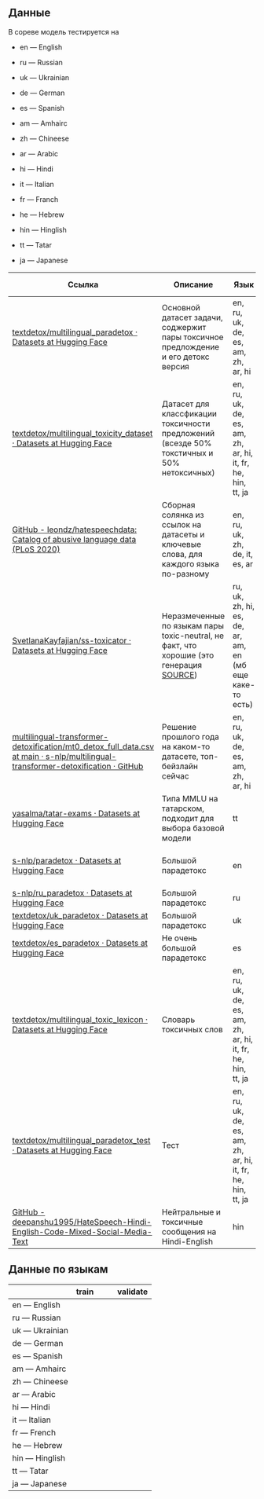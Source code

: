 ## Данные

В сореве модель тестируется на

- en — English

- ru — Russian

- uk — Ukrainian

- de — German

- es — Spanish

- am — Amhairc

- zh — Chineese

- ar — Arabic

- hi — Hindi

- it — Italian

- fr — Franch

- he — Hebrew

- hin — Hinglish

- tt — Tatar

- ja — Japanese

| Ссылка                                                                                                                                                                                                                                 | Описание                                                                                                                                                                  | Язык                                                        | Количество примеров                                                    | Как можем использовать                                                                                                                              |
| -------------------------------------------------------------------------------------------------------------------------------------------------------------------------------------------------------------------------------------- | ------------------------------------------------------------------------------------------------------------------------------------------------------------------------- | ----------------------------------------------------------- | ---------------------------------------------------------------------- | --------------------------------------------------------------------------------------------------------------------------------------------------- |
| [textdetox/multilingual_paradetox · Datasets at Hugging Face](https://huggingface.co/datasets/textdetox/multilingual_paradetox)                                                                                                        | Основной датасет задачи, соджержит пары токсичное предлождение и его детокс версия                                                                                        | en, ru, uk, de, es, am, zh, ar, hi                          | По 400 на каждый язык                                                  |                                                                                                                                                     |
| [textdetox/multilingual_toxicity_dataset · Datasets at Hugging Face](https://huggingface.co/datasets/textdetox/multilingual_toxicity_dataset)                                                                                          | Датасет для классфикации токсичности предложений (всезде 50% токстичных и 50% нетоксичных)                                                                                | en, ru, uk, de, es, am, zh, ar, hi, it, fr, he, hin, tt, ja | По 5k на каждый язык кроме he и hin, в них 2k и 4.3k  соотв            |                                                                                                                                                     |
| [GitHub - leondz/hatespeechdata: Catalog of abusive language data (PLoS 2020)](https://github.com/leondz/hatespeechdata)                                                                                                               | Сборная солянка из ссылок на датасеты и ключевые слова, для каждого языка по-разному                                                                                      | en, ru, uk, zh, de, it, es, ar                              | Очень много датасетов, есть даже hinglish, но все они на классификацию | Можем поставить эксперимент: взять дипсик, дать во фью-шот примеры из para-detox'а, посмотреть, если он выбивает хороший скор, то размечаем датасет |
| [SvetlanaKayfajian/ss-toxicator · Datasets at Hugging Face](https://huggingface.co/datasets/SvetlanaKayfajian/ss-toxicator/viewer/default/train?p=340)                                                                                 | Неразмеченные по языкам пары toxic-neutral, не факт, что хорошие (это генерация [SOURCE](https://huggingface.co/SvetlanaKayfajian/my_mt5_small_test-finetuned-textdetox)) | ru, uk, zh, hi, es, de, ar, am, en (мб еще каке-то есть)    | 35k, разбивку надо делать самим                                        | Если хороший датасет, то можно для обучения использовать, но скорее всего нет 2025 языков                                                           |
| [multilingual-transformer-detoxification/mt0_detox_full_data.csv at main · s-nlp/multilingual-transformer-detoxification · GitHub](https://github.com/s-nlp/multilingual-transformer-detoxification/blob/main/mt0_detox_full_data.csv) | Решение прошлого года на каком-то датасете, топ-бейзлайн сейчас                                                                                                           | en, ru, uk, de, es, am, zh, ar, hi                          | 55k                                                                    | можем тренировать свои модели на популярных изыках или переиспользовать                                                                             |
| [yasalma/tatar-exams · Datasets at Hugging Face](https://huggingface.co/datasets/yasalma/tatar-exams)                                                                                                                                  | Типа MMLU на татарском, подходит для выбора базовой модели                                                                                                                | tt                                                          | похер                                                                  | можем выбирать модель для генерации данных/детокса, но нам нужна fluent, а не умная модель                                                          |
| [s-nlp/paradetox · Datasets at Hugging Face](https://huggingface.co/datasets/s-nlp/paradetox/viewer/default/train?p=197)                                                                                                               | Большой парадетокс                                                                                                                                                        | en                                                          | 20k                                                                    | хороший датасет для трейна, описана схема, по которому его строили, можем переиспользовать для языков, для которых нет данных                       |
| [s-nlp/ru_paradetox · Datasets at Hugging Face](https://huggingface.co/datasets/s-nlp/ru_paradetox)                                                                                                                                    | Большой парадетокс                                                                                                                                                        | ru                                                          | 11k                                                                    | то же, что и en                                                                                                                                     |
| [textdetox/uk_paradetox · Datasets at Hugging Face](https://huggingface.co/datasets/textdetox/uk_paradetox)                                                                                                                            | Большой парадетокс                                                                                                                                                        | uk                                                          | 4k                                                                     | то же, что и en                                                                                                                                     |
| [textdetox/es_paradetox · Datasets at Hugging Face](https://huggingface.co/datasets/textdetox/es_paradetox)                                                                                                                            | Не очень большой парадетокс                                                                                                                                               | es                                                          | 500                                                                    | то же, что и en                                                                                                                                     |
| [textdetox/multilingual_toxic_lexicon · Datasets at Hugging Face](https://huggingface.co/datasets/textdetox/multilingual_toxic_lexicon)                                                                                                | Словарь токсичных слов                                                                                                                                                    | en, ru, uk, de, es, am, zh, ar, hi, it, fr, he, hin, tt, ja | 200-141k                                                               | 1. поиск токсичных комментов в интернете.<br>2. Токсификация нейтриальных предложений                                                               |
| [textdetox/multilingual_paradetox_test · Datasets at Hugging Face](https://huggingface.co/datasets/textdetox/multilingual_paradetox_test)                                                                                              | Тест                                                                                                                                                                      | en, ru, uk, de, es, am, zh, ar, hi, it, fr, he, hin, tt, ja | 100-600                                                                | Валидировать модель на части метрик, где не нужен таргет (STA, SIM, мб Fluency)                                                                     |
| [GitHub - deepanshu1995/HateSpeech-Hindi-English-Code-Mixed-Social-Media-Text](https://github.com/deepanshu1995/HateSpeech-Hindi-English-Code-Mixed-Social-Media-Text)                                                                 | Нейтральные и токсичные сообщения на Hindi-English                                                                                                                        | hin                                                         | 4k                                                                     | Генерация синты, но только айди твитов, за доступом надо писать на почту [deepanshuvijay01995@gmail.com](mailto:deepanshuvijay01995@gmail.com)      |

## Данные по языкам

|                | train |     |     | validate |
| -------------- | ----- | --- | --- | -------- |
| en — English   |       |     |     |          |
| ru — Russian   |       |     |     |          |
| uk — Ukrainian |       |     |     |          |
| de — German    |       |     |     |          |
| es — Spanish   |       |     |     |          |
| am — Amhairc   |       |     |     |          |
| zh — Chineese  |       |     |     |          |
| ar — Arabic    |       |     |     |          |
| hi — Hindi     |       |     |     |          |
| it — Italian   |       |     |     |          |
| fr — French    |       |     |     |          |
| he — Hebrew    |       |     |     |          |
| hin — Hinglish |       |     |     |          |
| tt — Tatar     |       |     |     |          |
| ja — Japanese  |       |     |     |          |